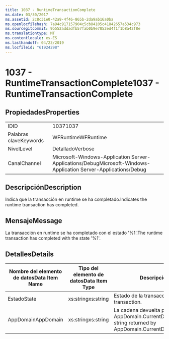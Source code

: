```yaml
---
title: 1037 - RuntimeTransactionComplete
ms.date: 03/30/2017
ms.assetid: 2c8c31e0-42a9-4f46-865b-2da9ab16a0ba
ms.openlocfilehash: 7a94c917157904c5cb84105c41842657a534c973
ms.sourcegitcommit: 9b552addadfb57fab0b9e7852ed4f1f1b8a42f8e
ms.translationtype: MT
ms.contentlocale: es-ES
ms.lasthandoff: 04/23/2019
ms.locfileid: "61924298"
---
```

# <a name="1037---runtimetransactioncomplete"></a><span data-ttu-id="9da01-102">1037 - RuntimeTransactionComplete</span><span class="sxs-lookup"><span data-stu-id="9da01-102">1037 - RuntimeTransactionComplete</span></span>
## <a name="properties"></a><span data-ttu-id="9da01-103">Propiedades</span><span class="sxs-lookup"><span data-stu-id="9da01-103">Properties</span></span>  
  
|||  
|-|-|  
|<span data-ttu-id="9da01-104">ID</span><span class="sxs-lookup"><span data-stu-id="9da01-104">ID</span></span>|<span data-ttu-id="9da01-105">1037</span><span class="sxs-lookup"><span data-stu-id="9da01-105">1037</span></span>|  
|<span data-ttu-id="9da01-106">Palabras clave</span><span class="sxs-lookup"><span data-stu-id="9da01-106">Keywords</span></span>|<span data-ttu-id="9da01-107">WFRuntime</span><span class="sxs-lookup"><span data-stu-id="9da01-107">WFRuntime</span></span>|  
|<span data-ttu-id="9da01-108">Nivel</span><span class="sxs-lookup"><span data-stu-id="9da01-108">Level</span></span>|<span data-ttu-id="9da01-109">Detallado</span><span class="sxs-lookup"><span data-stu-id="9da01-109">Verbose</span></span>|  
|<span data-ttu-id="9da01-110">Canal</span><span class="sxs-lookup"><span data-stu-id="9da01-110">Channel</span></span>|<span data-ttu-id="9da01-111">Microsoft-Windows-Application Server-Applications/Debug</span><span class="sxs-lookup"><span data-stu-id="9da01-111">Microsoft-Windows-Application Server-Applications/Debug</span></span>|  
  
## <a name="description"></a><span data-ttu-id="9da01-112">Descripción</span><span class="sxs-lookup"><span data-stu-id="9da01-112">Description</span></span>  
 <span data-ttu-id="9da01-113">Indica que la transacción en runtime se ha completado.</span><span class="sxs-lookup"><span data-stu-id="9da01-113">Indicates the runtime transaction has completed.</span></span>  
  
## <a name="message"></a><span data-ttu-id="9da01-114">Mensaje</span><span class="sxs-lookup"><span data-stu-id="9da01-114">Message</span></span>  
 <span data-ttu-id="9da01-115">La transacción en runtime se ha completado con el estado '%1'.</span><span class="sxs-lookup"><span data-stu-id="9da01-115">The runtime transaction has completed with the state '%1'.</span></span>  
  
## <a name="details"></a><span data-ttu-id="9da01-116">Detalles</span><span class="sxs-lookup"><span data-stu-id="9da01-116">Details</span></span>  
  
|<span data-ttu-id="9da01-117">Nombre del elemento de datos</span><span class="sxs-lookup"><span data-stu-id="9da01-117">Data Item Name</span></span>|<span data-ttu-id="9da01-118">Tipo del elemento de datos</span><span class="sxs-lookup"><span data-stu-id="9da01-118">Data Item Type</span></span>|<span data-ttu-id="9da01-119">Descripción</span><span class="sxs-lookup"><span data-stu-id="9da01-119">Description</span></span>|  
|--------------------|--------------------|-----------------|  
|<span data-ttu-id="9da01-120">Estado</span><span class="sxs-lookup"><span data-stu-id="9da01-120">State</span></span>|<span data-ttu-id="9da01-121">xs:string</span><span class="sxs-lookup"><span data-stu-id="9da01-121">xs:string</span></span>|<span data-ttu-id="9da01-122">Estado de la transacción.</span><span class="sxs-lookup"><span data-stu-id="9da01-122">The state of the transaction.</span></span>|  
|<span data-ttu-id="9da01-123">AppDomain</span><span class="sxs-lookup"><span data-stu-id="9da01-123">AppDomain</span></span>|<span data-ttu-id="9da01-124">xs:string</span><span class="sxs-lookup"><span data-stu-id="9da01-124">xs:string</span></span>|<span data-ttu-id="9da01-125">La cadena devuelta por AppDomain.CurrentDomain.FriendlyName.</span><span class="sxs-lookup"><span data-stu-id="9da01-125">The string returned by AppDomain.CurrentDomain.FriendlyName.</span></span>|
